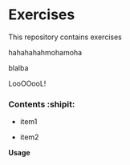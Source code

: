 # Exercises


This repository contains exercises

hahahahahmohamoha

blalba

LooOOooL!

### Contents :shipit:

- item1

- item2

**Usage**
